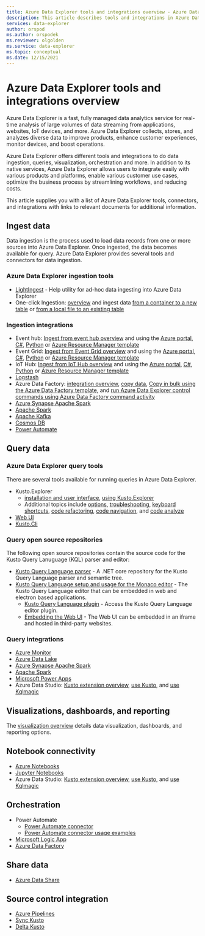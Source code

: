 ```yaml
---
title: Azure Data Explorer tools and integrations overview - Azure Data Explorer
description: This article describes tools and integrations in Azure Data Explorer.
services: data-explorer
author: orspod
ms.author: orspodek
ms.reviewer: olgolden
ms.service: data-explorer
ms.topic: conceptual
ms.date: 12/15/2021
---
```

# Azure Data Explorer tools and integrations overview

Azure Data Explorer is a fast, fully managed data analytics service for real-time analysis of large volumes of data streaming from applications, websites, IoT devices, and more. Azure Data Explorer collects, stores, and analyzes diverse data to improve products, enhance customer experiences, monitor devices, and boost operations.

Azure Data Explorer offers different tools and integrations to do data ingestion, queries, visualization, orchestration and more. In addition to its native services, Azure Data Explorer allows users to integrate easily with various products and platforms, enable various customer use cases, optimize the business process by streamlining workflows, and reducing costs.

This article supplies you with a list of Azure Data Explorer tools, connectors, and integrations with links to relevant documents for additional information.

## Ingest data

Data ingestion is the process used to load data records from one or more sources into Azure Data Explorer. Once ingested, the data becomes available for query. Azure Data Explorer provides several tools and connectors for data ingestion.

### Azure Data Explorer ingestion tools

* [LightIngest](lightingest.md) - Help utility for ad-hoc data ingesting into Azure Data Explorer
* One-click Ingestion: [overview](ingest-data-one-click.md) and ingest data [from a container to a new table](one-click-ingestion-new-table.md)
or [from a local file to an existing table](one-click-ingestion-existing-table.md)

### Ingestion integrations

* Event hub: [Ingest from event hub overview](ingest-data-event-hub-overview.md) and using the [Azure portal](ingest-data-event-hub.md), [C#](data-connection-event-hub-csharp.md), [Python](data-connection-event-hub-python.md) or [Azure Resource Manager template](data-connection-event-hub-resource-manager.md)
* Event Grid: [Ingest from Event Grid overview](ingest-data-event-grid-overview.md) and using the [Azure portal](ingest-data-event-grid.md), [C#](data-connection-event-grid-csharp.md), [Python](data-connection-event-grid-python.md) or [Azure Resource Manager template](data-connection-event-grid-resource-manager.md)
* IoT Hub: [Ingest from IoT Hub overview](ingest-data-iot-hub-overview.md) and using the [Azure portal](ingest-data-iot-hub.md), [C#](data-connection-iot-hub-csharp.md), [Python](data-connection-iot-hub-python.md) or [Azure Resource Manager template](data-connection-iot-hub-resource-manager.md)
* [Logstash](ingest-data-logstash.md)
* Azure Data Factory: [integration overview](data-factory-integration.md), [copy data](data-factory-load-data.md), [Copy in bulk using the Azure Data Factory template](data-factory-template.md), and [run Azure Data Explorer control commands using Azure Data Factory command activity](data-factory-command-activity.md)
* [Azure Synapse Apache Spark](/azure/synapse-analytics/quickstart-connect-azure-data-explorer?context=%252fazure%252fdata-explorer%252fcontext%252fcontext)
* [Apache Spark](spark-connector.md)
* [Apache Kafka](ingest-data-kafka.md)
* [Cosmos DB](https://github.com/Azure/azure-kusto-labs/tree/master/cosmosdb-adx-integration)
* [Power Automate](flow.md)

## Query data

### Azure Data Explorer query tools

There are several tools available for running queries in Azure Data Explorer.

* Kusto.Explorer
    * [installation and user interface](kusto/tools/kusto-explorer.md), [using Kusto.Explorer](kusto/tools/kusto-explorer-using.md)
    * Additional topics include [options](kusto/tools/kusto-explorer-options.md), [troubleshooting](kusto/tools/kusto-explorer-troubleshooting.md), [keyboard shortcuts](kusto/tools/kusto-explorer-shortcuts.md), [code refactoring](kusto/tools/kusto-explorer-refactor.md), [code navigation](kusto/tools/kusto-explorer-codenav.md), and [code analyze](kusto/tools/kusto-explorer-code-analyzer.md)
* [Web UI](web-query-data.md)
* [Kusto.Cli](kusto/tools/kusto-cli.md)

### Query open source repositories

The following open source repositories contain the source code for the Kusto Query Lanuguage (KQL) parser and editor:

* [Kusto Query Language parser](https://github.com/microsoft/Kusto-Query-Language) - A .NET core repository for the Kusto Query Language parser and semantic tree.
* [Kusto Query Language setup and usage for the Monaco editor](./kusto/api/monaco/monaco-kusto.md) - The Kusto Query Language editor that can be embedded in web and electron based applications.
    * [Kusto Query Language plugin](https://github.com/Azure/monaco-kusto) - Access the Kusto Query Language editor plugin.
    * [Embedding the Web UI](./kusto/api/monaco/host-web-ux-in-iframe.md) - The Web UI can be embedded in an iframe and hosted in third-party websites.

### Query integrations

* [Azure Monitor](query-monitor-data.md)
* [Azure Data Lake](data-lake-query-data.md)
* [Azure Synapse Apache Spark](/azure/synapse-analytics/quickstart-connect-azure-data-explorer?context=%252fazure%252fdata-explorer%252fcontext%252fcontext)
* [Apache Spark](spark-connector.md)
* [Microsoft Power Apps](power-apps-connector.md)
* Azure Data Studio: [Kusto extension overview](/sql/azure-data-studio/extensions/kusto-extension?context=%252fazure%252fdata-explorer%252fcontext%252fcontext), [use Kusto](/sql/azure-data-studio/notebooks/notebooks-kusto-kernel?context=%252fazure%252fdata-explorer%252fcontext%252fcontext), and [use Kqlmagic](/sql/azure-data-studio/notebooks-kqlmagic?context=%252fazure%252fdata-explorer%252fcontext%252fcontext)

## Visualizations, dashboards, and reporting

The [visualization overview](viz-overview.md) details data visualization, dashboards, and reporting options. 

## Notebook connectivity

* [Azure Notebooks](/sql/azure-data-studio/notebooks/notebooks-kqlmagic?context=%252fazure%252fdata-explorer%252fcontext%252fcontext%253fcontext%253d%252fazure%252fdata-explorer%252fcontext%252fcontext)
* [Jupyter Notebooks](kqlmagic.md)
* Azure Data Studio: [Kusto extension overview](/sql/azure-data-studio/extensions/kusto-extension?context=%252fazure%252fdata-explorer%252fcontext%252fcontext), [use Kusto](/sql/azure-data-studio/notebooks/notebooks-kusto-kernel?context=%252fazure%252fdata-explorer%252fcontext%252fcontext), and [use Kqlmagic](/sql/azure-data-studio/notebooks-kqlmagic?context=%252fazure%252fdata-explorer%252fcontext%252fcontext)

## Orchestration

* Power Automate
    * [Power Automate connector](flow.md)
    * [Power Automate connector usage examples](flow-usage.md)
* [Microsoft Logic App](kusto/tools/logicapps.md) 
* [Azure Data Factory](data-factory-integration.md)

## Share data

* [Azure Data Share](data-share.md)

## Source control integration

* [Azure Pipelines](devops.md) 
* [Sync Kusto](kusto/tools/synckusto.md) 
* [Delta Kusto](https://github.com/microsoft/delta-kusto)
